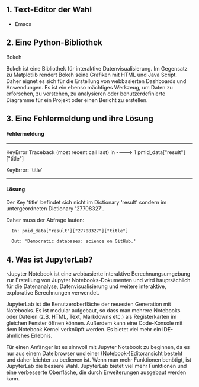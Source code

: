 ## 1. Text-Editor der Wahl

- Emacs

## 2. Eine Python-Bibliothek

Bokeh

Bokeh ist eine Bibliothek für interaktive Datenvisualisierung. Im Gegensatz zu Matplotlib rendert Bokeh seine Grafiken mit HTML und Java Script. Daher eignet es sich für die Erstellung von webbasierten Dashboards und Anwendungen. Es ist ein ebenso mächtiges Werkzeug, um Daten zu erforschen, zu verstehen, zu analysieren oder benutzerdefinierte Diagramme für ein Projekt oder einen Bericht zu erstellen.

## 3. Eine Fehlermeldung und ihre Lösung

#### Fehlermeldung


----------------------------------------------------------------------------
KeyError                                  Traceback (most recent call last)
<ipython-input-25-c4d5bcbc477b> in <module>
----> 1 pmid_data["result"]["title"]

KeyError: 'title'

----------------------------------------------------------------------------

#### Lösung

Der Key 'title' befindet sich nicht im Dictionary 'result' sondern im untergeordneten Dictionary '27708327'.

Daher muss der Abfrage lauten:

      In: pmid_data["result"]["27708327"]["title"]

      Out: 'Democratic databases: science on GitHub.'


## 4. Was ist JupyterLab?

-Jupyter Notebook ist eine webbasierte interaktive Berechnungsumgebung zur Erstellung von Jupyter Notebooks-Dokumenten und wird hauptsächlich für die Datenanalyse, Datenvisualisierung und weitere interaktive, explorative Berechnungen verwendet.

JupyterLab ist die Benutzeroberfläche der neuesten Generation mit Notebooks. Es ist modular aufgebaut, so dass man mehrere Notebooks oder Dateien (z.B. HTML, Text, Markdowns etc.) als Registerkarten im gleichen Fenster öffnen können. Außerdem kann eine Code-Konsole mit dem Notebook Kernel verknüpft werden.  Es bietet viel mehr ein IDE-ähnliches Erlebnis.

Für einen Anfänger ist es sinnvoll  mit Jupyter Notebook zu beginnen, da es nur aus einem Dateibrowser und einer (Notebook-)Editoransicht besteht und daher leichter zu bedienen ist.  Wenn man mehr Funktionen benötigt, ist JupyterLab die bessere Wahl. JupyterLab bietet viel mehr Funktionen und eine verbesserte Oberfläche, die durch Erweiterungen ausgebaut werden kann.

